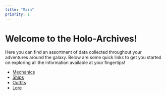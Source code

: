 ```yaml
---
title: "Main"
priority: 1
---
```

# Welcome to the Holo-Archives!

Here you can find an assortment of data collected throughout your adventures around the galaxy.
Below are some quick links to get you started on exploring all the information available at your fingertips!

* [Mechanics](mechanics)
* [Ships](ships)
* [Outfits](outfits)
* [Lore](lore)
